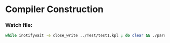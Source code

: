 # Compiler Construction

### Watch file:
```bash
while inotifywait -e close_write ../Test/test1.kpl ; do clear && ./parser ../Test/test1.kpl ; done
```